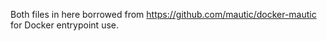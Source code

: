 Both files in here borrowed from https://github.com/mautic/docker-mautic for Docker entrypoint use.
